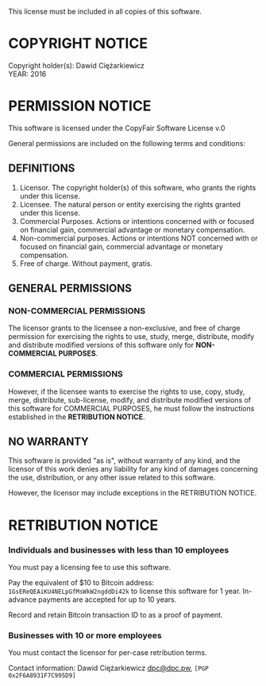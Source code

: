 This license must be included in all copies of this software.

# COPYRIGHT NOTICE

Copyright holder(s): Dawid Ciężarkiewicz  
YEAR: 2016

# PERMISSION NOTICE

This software is licensed under the CopyFair Software License v.0

General permissions are included on the following terms and conditions:

## DEFINITIONS

1. Licensor. The copyright holder(s) of this software, who grants the rights
   under this license.
2. Licensee. The natural person or entity exercising the rights granted under
   this license.
3. Commercial Purposes. Actions or intentions concerned with or focused on
   financial gain, commercial advantage or monetary compensation.
4. Non-commercial purposes.  Actions or intentions NOT concerned with or
   focused on financial gain, commercial advantage or monetary compensation.
5. Free of charge. Without payment, gratis.

## GENERAL PERMISSIONS

### NON-COMMERCIAL PERMISSIONS

The licensor grants to the licensee a non-exclusive, and free of charge
permission for exercising the rights to use, study, merge, distribute, modify
and distribute modified versions of this software only for **NON-COMMERCIAL
PURPOSES**.

### COMMERCIAL PERMISSIONS

However, if the licensee wants to exercise the rights to use, copy, study,
merge, distribute, sub-license, modify, and distribute modified versions of
this software for COMMERCIAL PURPOSES, he must follow the instructions
established in the **RETRIBUTION NOTICE**.

## NO WARRANTY

This software is provided "as is", without warranty of any kind, and the
licensor of this work denies any liability for any kind of damages concerning
the use, distribution, or any other issue related to this software.

However, the licensor may include exceptions in the RETRIBUTION NOTICE.

# RETRIBUTION NOTICE

### Individuals and businesses with less than 10 employees

You must pay a licensing fee to use this software.

Pay the equivalent of $10 to Bitcoin address: `1GsEReQEAiKU4NELpGfMsWkW2ngddDi42k`
to license this software for 1 year. In-advance payments are accepted for up
to 10 years.

Record and retain Bitcoin transaction ID to as a proof of payment.

### Businesses with 10 or more employees

You must contact the licensor for per-case retribution terms.

Contact information: Dawid Ciężarkiewicz <dpc@dpc.pw>, `[PGP 0x2F6A8931F7C995D9]`
